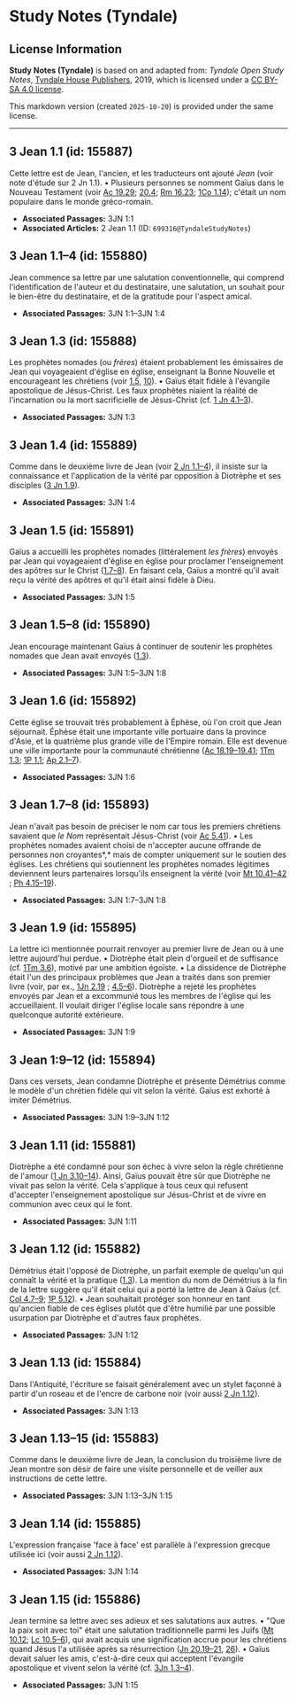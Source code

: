 # Study Notes (Tyndale)

## License Information

**Study Notes (Tyndale)** is based on and adapted from: _Tyndale Open Study Notes_, [Tyndale House Publishers](https://tyndaleopenresources.com/), 2019, which is licensed under a [CC BY-SA 4.0 license](https://creativecommons.org/licenses/by-sa/4.0/legalcode.en).

This markdown version (created `2025-10-20`) is provided under the same license.



--------------------------------

## 3 Jean 1.1 (id: 155887)

Cette lettre est de Jean, l'ancien, et les traducteurs ont ajouté *Jean* (voir note d'étude sur 2 Jn 1\.1). • Plusieurs personnes se nomment Gaïus dans le Nouveau Testament (voir [Ac 19\.29](https://ref.ly/Acts19:29); [20\.4](https://ref.ly/Acts20:4); [Rm 16\.23](https://ref.ly/Rom16:23); [1Co 1\.14](https://ref.ly/1Cor1:14)); c'était un nom populaire dans le monde gréco\-romain.

* **Associated Passages:** 3JN 1:1
* **Associated Articles:** 2 Jean 1.1 (ID: `699316@TyndaleStudyNotes`)

## 3 Jean 1.1–4 (id: 155880)

Jean commence sa lettre par une salutation conventionnelle, qui comprend l'identification de l'auteur et du destinataire, une salutation, un souhait pour le bien\-être du destinataire, et de la gratitude pour l'aspect amical.

* **Associated Passages:** 3JN 1:1–3JN 1:4

## 3 Jean 1.3 (id: 155888)

Les prophètes nomades (ou *frères*) étaient probablement les émissaires de Jean qui voyageaient d'église en église, enseignant la Bonne Nouvelle et encourageant les chrétiens (voir [1\.5](https://ref.ly/3John1:5), [10](https://ref.ly/3John1:10)). • Gaïus était fidèle à l'évangile apostolique de Jésus\-Christ. Les faux prophètes niaient la réalité de l'incarnation ou la mort sacrificielle de Jésus\-Christ (cf. [1 Jn 4\.1–3](https://ref.ly/1John4:1-1John4:3)).

* **Associated Passages:** 3JN 1:3

## 3 Jean 1.4 (id: 155889)

Comme dans le deuxième livre de Jean (voir [2 Jn 1\.1–4](https://ref.ly/2John1:1-2John1:4)), il insiste sur la connaissance et l'application de la vérité par opposition à Diotrèphe et ses disciples ([3 Jn 1\.9](https://ref.ly/3John1:9)).

* **Associated Passages:** 3JN 1:4

## 3 Jean 1.5 (id: 155891)

Gaïus a accueilli les prophètes nomades (littéralement *les frères*) envoyés par Jean qui voyageaient d'église en église pour proclamer l'enseignement des apôtres sur le Christ ([1\.7–8](https://ref.ly/3John1:7-3John1:8)). En faisant cela, Gaïus a montré qu'il avait reçu la vérité des apôtres et qu'il était ainsi fidèle à Dieu.

* **Associated Passages:** 3JN 1:5

## 3 Jean 1.5–8 (id: 155890)

Jean encourage maintenant Gaïus à continuer de soutenir les prophètes nomades que Jean avait envoyés ([1\.3](https://ref.ly/3John1:3)).

* **Associated Passages:** 3JN 1:5–3JN 1:8

## 3 Jean 1.6 (id: 155892)

Cette église se trouvait très probablement à Éphèse, où l'on croit que Jean séjournait. Éphèse était une importante ville portuaire dans la province d'Asie, et la quatrième plus grande ville de l'Empire romain. Elle est devenue une ville importante pour la communauté chrétienne ([Ac 18\.19–19\.41](https://ref.ly/Acts18:19-Acts19:41); [1Tm 1\.3](https://ref.ly/1Tim1:3); [1P 1\.1](https://ref.ly/1Pet1:1); [Ap 2\.1–7](https://ref.ly/Rev2:1-Rev2:7)).

* **Associated Passages:** 3JN 1:6

## 3 Jean 1.7–8 (id: 155893)

Jean n'avait pas besoin de préciser le nom car tous les premiers chrétiens savaient que *le Nom* représentait Jésus\-Christ (voir [Ac 5\.41](https://ref.ly/Acts5:41)). • Les prophètes nomades avaient choisi de n'accepter aucune offrande de personnes non croyantes*,* mais de compter uniquement sur le soutien des églises. Les chrétiens qui soutiennent les prophètes nomades légitimes deviennent leurs partenaires lorsqu'ils enseignent la vérité (voir [Mt 10\.41–42](https://ref.ly/Matt10:41-Matt10:42) ; [Ph 4\.15–19](https://ref.ly/Phil4:15-Phil4:19)).

* **Associated Passages:** 3JN 1:7–3JN 1:8

## 3 Jean 1.9 (id: 155895)

La lettre ici mentionnée pourrait renvoyer au premier livre de Jean ou à une lettre aujourd'hui perdue. • Diotrèphe était plein d'orgueil et de suffisance (cf. [1Tm 3\.6](https://ref.ly/1Tim3:6)), motivé par une ambition égoïste. • La dissidence de Diotrèphe était l'un des principaux problèmes que Jean a traités dans son premier livre (voir, par ex., [1Jn 2\.19](https://ref.ly/1John2:19) ; [4\.5–6](https://ref.ly/1John4:5-1John4:6)). Diotrèphe a rejeté les prophètes envoyés par Jean et a excommunié tous les membres de l'église qui les accueillaient. Il voulait diriger l'église locale sans répondre à une quelconque autorité extérieure.

* **Associated Passages:** 3JN 1:9

## 3 Jean 1:9–12 (id: 155894)

Dans ces versets, Jean condamne Diotrèphe et présente Démétrius comme le modèle d'un chrétien fidèle qui vit selon la vérité. Gaïus est exhorté à imiter Démétrius.

* **Associated Passages:** 3JN 1:9–3JN 1:12

## 3 Jean 1.11 (id: 155881)

Diotrèphe a été condamné pour son échec à vivre selon la règle chrétienne de l'amour ([1 Jn 3\.10–14](https://ref.ly/1John3:10-1John3:14)). Ainsi, Gaïus pouvait être sûr que Diotrèphe ne vivait pas selon la vérité. Cela s'applique à tous ceux qui refusent d'accepter l'enseignement apostolique sur Jésus\-Christ et de vivre en communion avec ceux qui le font.

* **Associated Passages:** 3JN 1:11

## 3 Jean 1.12 (id: 155882)

Démétrius était l'opposé de Diotrèphe, un parfait exemple de quelqu'un qui connaît la vérité et la pratique ([1\.3](https://ref.ly/3John1:3)). La mention du nom de Démétrius à la fin de la lettre suggère qu'il était celui qui a porté la lettre de Jean à Gaïus (cf. [Col 4\.7–9](https://ref.ly/Col4:7-Col4:9); [1P 5\.12](https://ref.ly/1Pet5:12)). • Jean souhaitait protéger son honneur en tant qu'ancien fiable de ces églises plutôt que d'être humilié par une possible usurpation par Diotrèphe et d'autres faux prophètes.

* **Associated Passages:** 3JN 1:12

## 3 Jean 1.13 (id: 155884)

Dans l'Antiquité, l'écriture se faisait généralement avec un stylet façonné à partir d'un roseau et de l'encre de carbone noir (voir aussi [2 Jn 1\.12](https://ref.ly/2John1:12)).

* **Associated Passages:** 3JN 1:13

## 3 Jean 1.13–15 (id: 155883)

Comme dans le deuxième livre de Jean, la conclusion du troisième livre de Jean montre son désir de faire une visite personnelle et de veiller aux instructions de cette lettre.

* **Associated Passages:** 3JN 1:13–3JN 1:15

## 3 Jean 1.14 (id: 155885)

L'expression française 'face à face' est parallèle à l'expression grecque utilisée ici (voir aussi [2 Jn 1\.12](https://ref.ly/2John1:12)).

* **Associated Passages:** 3JN 1:14

## 3 Jean 1.15 (id: 155886)

Jean termine sa lettre avec ses adieux et ses salutations aux autres. • "Que la paix soit avec toi" était une salutation traditionnelle parmi les Juifs ([Mt 10\.12](https://ref.ly/Matt10:12); [Lc 10\.5–6](https://ref.ly/Luke10:5-Luke10:6)), qui avait acquis une signification accrue pour les chrétiens quand Jésus l'a utilisée après sa résurrection ([Jn 20\.19–21](https://ref.ly/John20:19-John20:21), [26](https://ref.ly/John20:26)). • Gaïus devait saluer les amis, c'est\-à\-dire ceux qui acceptent l'évangile apostolique et vivent selon la vérité (cf. [3Jn 1\.3–4](https://ref.ly/3John1:3-3John1:4)).

* **Associated Passages:** 3JN 1:15

